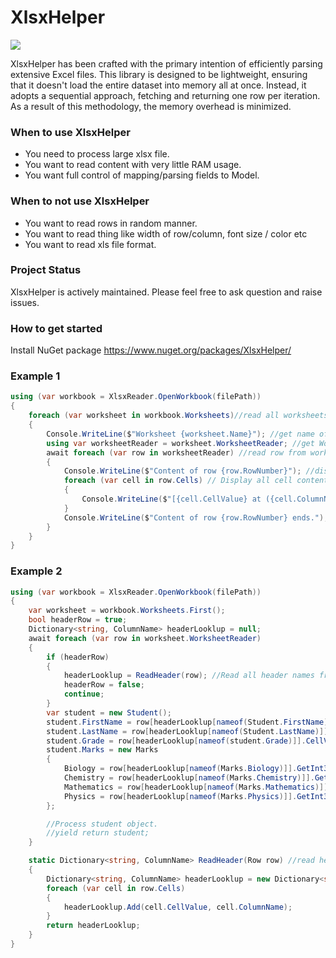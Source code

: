# XlsxHelper
![](https://github.com/ArjunVachhani/XlsxHelper/workflows/.NET/badge.svg?branch=main)

XlsxHelper has been crafted with the primary intention of efficiently parsing extensive Excel files. This library is designed to be lightweight, ensuring that it doesn't load the entire dataset into memory all at once. Instead, it adopts a sequential approach, fetching and returning one row per iteration. As a result of this methodology, the memory overhead is minimized.


### When to use XlsxHelper
- You need to process large xlsx file.
- You want to read content with very little RAM usage.
- You want full control of mapping/parsing fields to Model.

### When to not use XlsxHelper
- You want to read rows in random manner.
- You want to read thing like width of row/column, font size / color etc 
- You want to read xls file format.

### Project Status
XlsxHelper is actively maintained. Please feel free to ask question and raise issues.

### How to get started
Install NuGet package https://www.nuget.org/packages/XlsxHelper/

### Example 1
```csharp
using (var workbook = XlsxReader.OpenWorkbook(filePath))
{
    foreach (var worksheet in workbook.Worksheets)//read all worksheets
    {
        Console.WriteLine($"Worksheet {worksheet.Name}"); //get name of worksheet
        using var worksheetReader = worksheet.WorksheetReader; //get WorksheetReader from worksheet
        await foreach (var row in worksheetReader) //read row from worksheetreader
        {
            Console.WriteLine($"Content of row {row.RowNumber}"); //display current row number
            foreach (var cell in row.Cells) // Display all cell content
            {
                Console.WriteLine($"[{cell.CellValue} at ({cell.ColumnName}{row.RowNumber})]");
            }
            Console.WriteLine($"Content of row {row.RowNumber} ends.");
        }
    }
}
```        

### Example 2
```csharp
using (var workbook = XlsxReader.OpenWorkbook(filePath))
{
    var worksheet = workbook.Worksheets.First();
    bool headerRow = true;
    Dictionary<string, ColumnName> headerLooklup = null;
    await foreach (var row in worksheet.WorksheetReader)
    {
        if (headerRow)
        {
            headerLooklup = ReadHeader(row); //Read all header names from first row
            headerRow = false;
            continue;
        }
        var student = new Student();
        student.FirstName = row[headerLooklup[nameof(Student.FirstName)]].CellValue; //get cell value 
        student.LastName = row[headerLooklup[nameof(Student.LastName)]].CellValue;
        student.Grade = row[headerLooklup[nameof(student.Grade)]].CellValue;
        student.Marks = new Marks
        {
            Biology = row[headerLooklup[nameof(Marks.Biology)]].GetInt32(),
            Chemistry = row[headerLooklup[nameof(Marks.Chemistry)]].GetInt32(),
            Mathematics = row[headerLooklup[nameof(Marks.Mathematics)]].GetInt32(),
            Physics = row[headerLooklup[nameof(Marks.Physics)]].GetInt32()
        };

        //Process student object. 
        //yield return student;
    }

    static Dictionary<string, ColumnName> ReadHeader(Row row) //read header
    {
        Dictionary<string, ColumnName> headerLooklup = new Dictionary<string, ColumnName>();
        foreach (var cell in row.Cells)
        {
            headerLooklup.Add(cell.CellValue, cell.ColumnName);
        }
        return headerLooklup;
    }
}
```